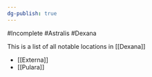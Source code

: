 ```yaml
---
dg-publish: true
---
```

#Incomplete #Astralis #Dexana 

This is a list of all notable locations in [[Dexana]]
- [[Externa]]
- [[Pulara]]